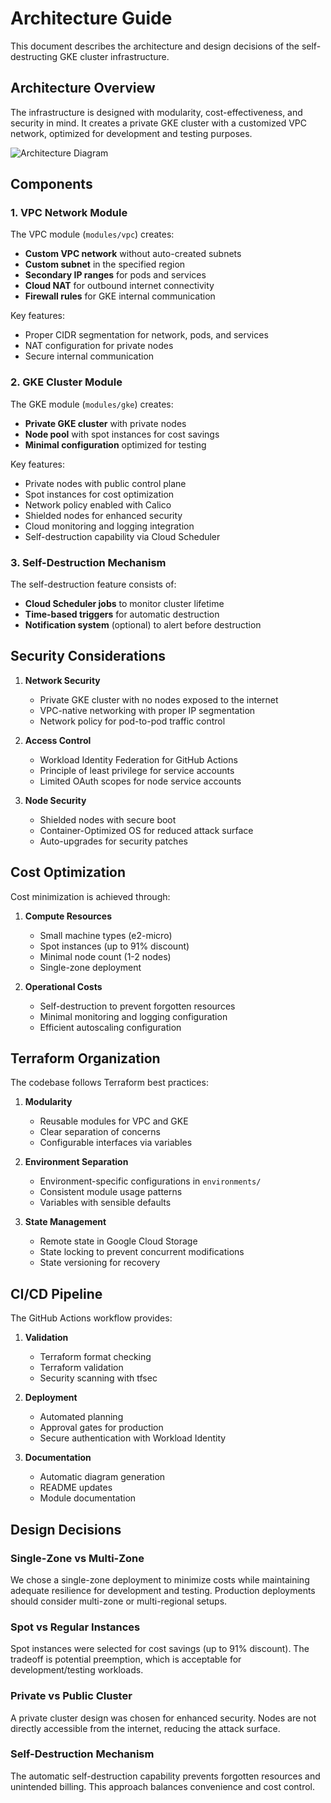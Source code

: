 # Architecture Guide

This document describes the architecture and design decisions of the self-destructing GKE cluster infrastructure.

## Architecture Overview

The infrastructure is designed with modularity, cost-effectiveness, and security in mind. It creates a private GKE cluster with a customized VPC network, optimized for development and testing purposes.

![Architecture Diagram](diagrams/architecture.png)

## Components

### 1. VPC Network Module

The VPC module (`modules/vpc`) creates:

- **Custom VPC network** without auto-created subnets
- **Custom subnet** in the specified region
- **Secondary IP ranges** for pods and services
- **Cloud NAT** for outbound internet connectivity
- **Firewall rules** for GKE internal communication

Key features:
- Proper CIDR segmentation for network, pods, and services
- NAT configuration for private nodes
- Secure internal communication

### 2. GKE Cluster Module

The GKE module (`modules/gke`) creates:

- **Private GKE cluster** with private nodes
- **Node pool** with spot instances for cost savings
- **Minimal configuration** optimized for testing

Key features:
- Private nodes with public control plane
- Spot instances for cost optimization
- Network policy enabled with Calico
- Shielded nodes for enhanced security
- Cloud monitoring and logging integration
- Self-destruction capability via Cloud Scheduler

### 3. Self-Destruction Mechanism

The self-destruction feature consists of:

- **Cloud Scheduler jobs** to monitor cluster lifetime
- **Time-based triggers** for automatic destruction
- **Notification system** (optional) to alert before destruction

## Security Considerations

1. **Network Security**
   - Private GKE cluster with no nodes exposed to the internet
   - VPC-native networking with proper IP segmentation
   - Network policy for pod-to-pod traffic control

2. **Access Control**
   - Workload Identity Federation for GitHub Actions
   - Principle of least privilege for service accounts
   - Limited OAuth scopes for node service accounts

3. **Node Security**
   - Shielded nodes with secure boot
   - Container-Optimized OS for reduced attack surface
   - Auto-upgrades for security patches

## Cost Optimization

Cost minimization is achieved through:

1. **Compute Resources**
   - Small machine types (e2-micro)
   - Spot instances (up to 91% discount)
   - Minimal node count (1-2 nodes)
   - Single-zone deployment

2. **Operational Costs**
   - Self-destruction to prevent forgotten resources
   - Minimal monitoring and logging configuration
   - Efficient autoscaling configuration

## Terraform Organization

The codebase follows Terraform best practices:

1. **Modularity**
   - Reusable modules for VPC and GKE
   - Clear separation of concerns
   - Configurable interfaces via variables

2. **Environment Separation**
   - Environment-specific configurations in `environments/`
   - Consistent module usage patterns
   - Variables with sensible defaults

3. **State Management**
   - Remote state in Google Cloud Storage
   - State locking to prevent concurrent modifications
   - State versioning for recovery

## CI/CD Pipeline

The GitHub Actions workflow provides:

1. **Validation**
   - Terraform format checking
   - Terraform validation
   - Security scanning with tfsec

2. **Deployment**
   - Automated planning
   - Approval gates for production
   - Secure authentication with Workload Identity

3. **Documentation**
   - Automatic diagram generation
   - README updates
   - Module documentation

## Design Decisions

### Single-Zone vs Multi-Zone

We chose a single-zone deployment to minimize costs while maintaining adequate resilience for development and testing. Production deployments should consider multi-zone or multi-regional setups.

### Spot vs Regular Instances

Spot instances were selected for cost savings (up to 91% discount). The tradeoff is potential preemption, which is acceptable for development/testing workloads.

### Private vs Public Cluster

A private cluster design was chosen for enhanced security. Nodes are not directly accessible from the internet, reducing the attack surface.

### Self-Destruction Mechanism

The automatic self-destruction capability prevents forgotten resources and unintended billing. This approach balances convenience and cost control.